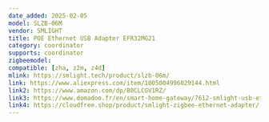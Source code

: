 ```yaml
---
date_added: 2025-02-05
model: SLZB-06M
vendor: SMLIGHT
title: POE Ethernet USB Adapter EFR32MG21
category: coordinator
supports: coordinator
zigbeemodel:
compatible: [zha, z2m, z4d]
mlink: https://smlight.tech/product/slzb-06m/
link: https://www.aliexpress.com/item/1005004996029144.html
link2: https://www.amazon.com/dp/B0CLCGV1RZ/
link3: https://www.domadoo.fr/en/smart-home-gateway/7612-smlight-usb-ethernet-poe-zigbee-30-adapter-efr32mg24.html
link4: https://cloudfree.shop/product/smlight-zigbee-ethernet-adapter/
---
```


